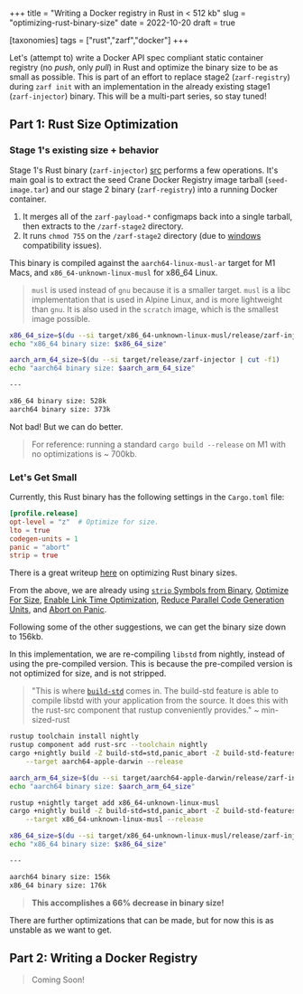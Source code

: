 +++
title = "Writing a Docker registry in Rust in < 512 kb"
slug = "optimizing-rust-binary-size"
date = 2022-10-20
draft = true

[taxonomies]
tags = ["rust","zarf","docker"]
+++

Let's (attempt to) write a Docker API spec compliant static container registry (no _push_, only _pull_) in Rust and optimize the binary size to be as small as possible. This is part of an effort to replace stage2 (`zarf-registry`) during `zarf init` with an implementation in the already existing stage1 (`zarf-injector`) binary.  This will be a multi-part series, so stay tuned!

<!-- more -->

## Part 1: Rust Size Optimization

### Stage 1's existing size + behavior

Stage 1's Rust binary (`zarf-injector`) [src](https://github.com/defenseunicorns/zarf/tree/master/src/injector/stage1) performs a few operations.  It's main goal is to extract the seed Crane Docker Registry image tarball (`seed-image.tar`) and our stage 2 binary (`zarf-registry`) into a running Docker container.

1. It merges all of the `zarf-payload-*` configmaps back into a single tarball, then extracts to the `/zarf-stage2` directory.
2. It runs `chmod 755` on the `/zarf-stage2` directory (due to [windows](2022-10-04.md#there-is-no-chmod-x-in-windows) compatibility issues).

This binary is compiled against the `aarch64-linux-musl-ar` target for M1 Macs, and `x86_64-unknown-linux-musl` for x86_64 Linux.

> `musl` is used instead of `gnu` because it is a smaller target. `musl` is a libc implementation that is used in Alpine Linux, and is more lightweight than `gnu`. It is also used in the `scratch` image, which is the smallest image possible.
>

```bash
x86_64_size=$(du --si target/x86_64-unknown-linux-musl/release/zarf-injector | cut -f1)
echo "x86_64 binary size: $x86_64_size"

aarch_arm_64_size=$(du --si target/release/zarf-injector | cut -f1)
echo "aarch64 binary size: $aarch_arm_64_size"

---

x86_64 binary size: 528k
aarch64 binary size: 373k
```

Not bad! But we can do better.

> For reference: running a standard `cargo build --release` on M1 with no optimizations is ~ 700kb.

### Let's Get Small

Currently, this Rust binary has the following settings in the `Cargo.toml` file:

```toml
[profile.release]
opt-level = "z"  # Optimize for size.
lto = true
codegen-units = 1
panic = "abort"
strip = true
```

There is a great writeup [here](https://github.com/johnthagen/min-sized-rust) on optimizing Rust binary sizes.

From the above, we are already using [`strip` Symbols from Binary](https://github.com/johnthagen/min-sized-rust#strip-symbols-from-binary), [Optimize For Size](https://github.com/johnthagen/min-sized-rust#optimize-for-size),
[Enable Link Time Optimization](https://github.com/johnthagen/min-sized-rust#enable-link-time-optimization-lto), [Reduce Parallel Code Generation Units](https://github.com/johnthagen/min-sized-rust#reduce-parallel-code-generation-units-to-increase-optimization), and
[Abort on Panic](https://github.com/johnthagen/min-sized-rust#abort-on-panic).

Following some of the other suggestions, we can get the binary size down to 156kb.

In this implementation, we are re-compiling `libstd` from nightly, instead of using the pre-compiled version. This is because the pre-compiled version is not optimized for size, and is not stripped.

> "This is where [`build-std`](https://doc.rust-lang.org/cargo/reference/unstable.html#build-std) comes in. The build-std feature is able to compile libstd with your application from the source. It does this with the rust-src component that rustup conveniently provides." ~ min-sized-rust

```bash
rustup toolchain install nightly
rustup component add rust-src --toolchain nightly
cargo +nightly build -Z build-std=std,panic_abort -Z build-std-features=panic_immediate_abort \
    --target aarch64-apple-darwin --release

aarch_arm_64_size=$(du --si target/aarch64-apple-darwin/release/zarf-injector | cut -f1)
echo "aarch64 binary size: $aarch_arm_64_size"

rustup +nightly target add x86_64-unknown-linux-musl
cargo +nightly build -Z build-std=std,panic_abort -Z build-std-features=panic_immediate_abort \
    --target x86_64-unknown-linux-musl --release

x86_64_size=$(du --si target/x86_64-unknown-linux-musl/release/zarf-injector | cut -f1)
echo "x86_64 binary size: $x86_64_size"

---

aarch64 binary size: 156k
x86_64 binary size: 176k
```

> __This accomplishes a 66% decrease in binary size!__

There are further optimizations that can be made, but for now this is as unstable as we want to get.

## Part 2: Writing a Docker Registry

> Coming Soon!
